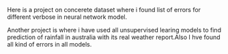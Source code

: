Here is a project on concerete dataset where i found list of errors for different verbose in neural network model.

Another project is where i have used all unsupervised learing models to find prediction of rainfall in australia with its real weather report.Also I hve found all kind of errors in all models.
